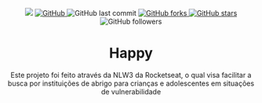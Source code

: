 <p align="center">

  <img src="https://img.shields.io/static/v1?label=status&message=adicionando+novas+features&color=d4f002&style=flat-square&logo=dev">

  <a href="https://github.com/Daniel-Alencar/web-of-Happy">
    <img alt="GitHub" src="https://img.shields.io/github/license/Daniel-Alencar/web-of-Happy?color=6cb810&style=flat-square">
  </a>
  <img alt="GitHub last commit" src="https://img.shields.io/github/last-commit/Daniel-Alencar/web-of-Happy?logo=git&style=flat-square">
  

  <a href="https://github.com/Daniel-Alencar/web-of-Happy/network">
    <img alt="GitHub forks" src="https://img.shields.io/github/forks/Daniel-Alencar/web-of-Happy?logo=github&style=flat-square">
  </a>

  <a href="https://github.com/Daniel-Alencar/web-of-Happy/stargazers">
    <img alt="GitHub stars" src="https://img.shields.io/github/stars/Daniel-Alencar/web-of-Happy?logo=github&style=flat-square">
  </a>
  <img alt="GitHub followers" src="https://img.shields.io/github/followers/Daniel-Alencar?logo=github&style=flat-square">
</p>

<h1 align="center">
  Happy
</h1>

<p align="center"> Este projeto foi feito através da NLW3 da Rocketseat, o qual visa facilitar a busca por instituições de abrigo para crianças e adolescentes em situações de vulnerabilidade</p>

